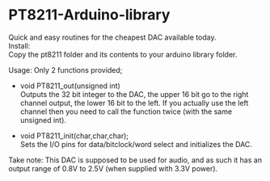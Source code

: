 # PT8211-Arduino-library
Quick and easy routines for the cheapest DAC available today.<br>
Install:<br>
Copy the pt8211 folder and its contents to your arduino library folder.<br>

Usage:
Only 2 functions provided;
- void PT8211_out(unsigned int)<br>
Outputs the 32 bit integer to the DAC, the upper 16 bit go to the right channel output, the lower 16 bit to the left.
If you actually use the left channel then you need to call the function twice (with the same unsigned int).

- void PT8211_init(char,char,char);<br>
Sets the I/O pins for data/bitclock/word select and initializes the DAC.

Take note:
This DAC is supposed to be used for audio, and as such it has an output range of 0.8V to 2.5V (when supplied with 3.3V power).
